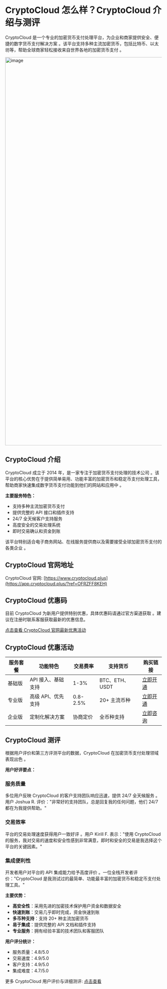 # CryptoCloud 怎么样？CryptoCloud 介绍与测评

CryptoCloud 是一个专业的加密货币支付处理平台，为企业和商家提供安全、便捷的数字货币支付解决方案 。该平台支持多种主流加密货币，包括比特币、以太坊等，帮助全球商家轻松接收来自世界各地的加密货币支付 。

<img width="2208" height="1248" alt="image" src="https://github.com/user-attachments/assets/960af108-1a6c-47e1-82db-ceef4ab146e0" />

## CryptoCloud 介绍

CryptoCloud 成立于 2014 年，是一家专注于加密货币支付处理的技术公司 。该平台的核心优势在于提供简单易用、功能丰富的加密货币和稳定币支付处理工具，帮助商家快速集成数字货币支付功能到他们的网站和应用中 。

**主要服务特色：**
- 支持多种主流加密货币支付
- 提供完整的 API 接口和插件支持
- 24/7 全天候客户支持服务
- 高度安全的交易处理系统
- 即时交易确认和资金到账

该平台特别适合电子商务网站、在线服务提供商以及需要接受全球加密货币支付的各类企业 。

## CryptoCloud 官网地址

CryptoCloud 官网: [https://www.cryptocloud.plus](https://app.cryptocloud.plus/?ref=OFRZFF8KEH)

## CryptoCloud 优惠码

目前 CryptoCloud 为新用户提供特别优惠，具体优惠码请通过官方渠道获取 。建议在注册时联系客服获取最新的优惠信息。

[点击查看 CryptoCloud 官网最新优惠活动](https://app.cryptocloud.plus/?ref=OFRZFF8KEH)

## CryptoCloud 优惠活动

| 服务套餐 | 功能特色 | 交易费率 | 支持货币 | 购买链接 |
|---------|---------|---------|---------|---------|
| 基础版 | API 接入、基础支持 | 1-3% | BTC、ETH、USDT | [立即开通](https://app.cryptocloud.plus/?ref=OFRZFF8KEH) |
| 专业版 | 高级 API、优先支持 | 0.8-2.5% | 20+ 主流币种 | [立即开通](https://app.cryptocloud.plus/?ref=OFRZFF8KEH) |
| 企业版 | 定制化解决方案 | 协商定价 | 全币种支持 | [立即咨询](https://app.cryptocloud.plus/?ref=OFRZFF8KEH) |

## CryptoCloud 测评

根据用户评价和第三方评测平台的数据，CryptoCloud 在加密货币支付处理领域表现出色 。

**用户好评要点：**

### 服务质量
多位用户反映 CryptoCloud 的客户支持团队响应迅速，提供 24/7 全天候服务 。用户 Joshua R. 评价："非常好的支持团队，总是回复我的任何问题，他们 24/7 都在为我提供帮助。"

### 交易效率  
平台的交易处理速度获得用户一致好评 。用户 Kirill F. 表示："使用 CryptoCloud 的服务，我对交易的速度和安全性感到非常满意，即时和安全的交易是我选择这个平台的关键因素。"

### 集成便利性
开发者用户对平台的 API 集成能力给予高度评价 。一位全栈开发者评价："CryptoCloud 是我测试过的最简单、功能最丰富的加密货币和稳定币支付处理工具。"

**主要优势：**
- **高安全性**：采用先进的加密技术保护用户资金和数据安全
- **快速到账**：交易几乎即时完成，资金快速到账
- **多币种支持**：支持 20+ 种主流加密货币
- **易于集成**：提供完整的 API 文档和插件支持
- **专业服务**：拥有经验丰富的技术团队和客服团队

**用户评分统计：**
- 服务质量：4.8/5.0
- 交易速度：4.9/5.0  
- 客户支持：4.9/5.0
- 集成难度：4.7/5.0

更多 CryptoCloud 用户评价与详细测评: [点击查看](https://app.cryptocloud.plus/?ref=OFRZFF8KEH)
